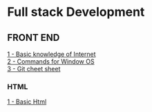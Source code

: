 # Full stack Development

## FRONT END 
[1 - Basic knowledge of Internet](https://github.com/nazeerahmedofficial/Full_Stack_Development/blob/main/1.Internet/Internet.md) <br />
[2 - Commands for Window OS](https://github.com/nazeerahmedofficial/Full_Stack_Development/blob/main/WindowCommands/Commands.md) <br/>
[3 - Git cheet sheet](https://github.com/nazeerahmedofficial/Full_Stack_Development/blob/main/GithubCommands/Commands.md)
### HTML
[1 - Basic Html](https://nazeerahmedofficial.github.io/Full_Stack_Development/Html/Basic.html)